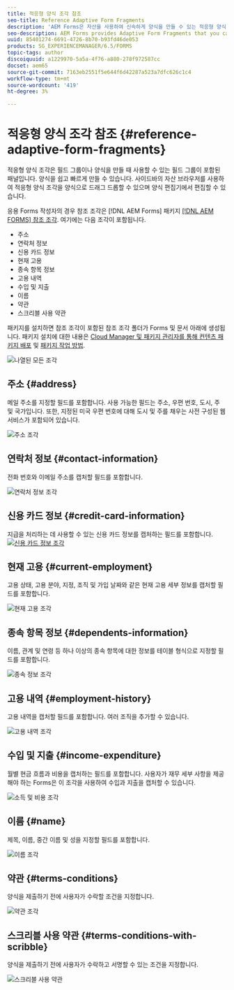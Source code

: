 ```yaml
---
title: 적응형 양식 조각 참조
seo-title: Reference Adaptive Form Fragments
description: 'AEM Forms은 자산을 사용하여 신속하게 양식을 만들 수 있는 적응형 양식 조각을 제공합니다. '
seo-description: AEM Forms provides Adaptive Form Fragments that you can use as assets to create a form quickly.
uuid: 85401274-6691-4726-8b70-b93fd46de053
products: SG_EXPERIENCEMANAGER/6.5/FORMS
topic-tags: author
discoiquuid: a1229970-5a5a-4f76-a880-278f972587cc
docset: aem65
source-git-commit: 7163eb2551f5e644f6d42287a523a7dfc626c1c4
workflow-type: tm+mt
source-wordcount: '419'
ht-degree: 3%

---
```



# 적응형 양식 조각 참조 {#reference-adaptive-form-fragments}

적응형 양식 조각은 필드 그룹이나 양식을 만들 때 사용할 수 있는 필드 그룹이 포함된 패널입니다. 양식을 쉽고 빠르게 만들 수 있습니다. 사이드바의 자산 브라우저를 사용하여 적응형 양식 조각을 양식으로 드래그 드롭할 수 있으며 양식 편집기에서 편집할 수 있습니다.

응용 Forms 작성자의 경우 참조 조각은 [!DNL AEM Forms] 패키지 [[!DNL AEM FORMS] 참조 조각](https://www.adobeaemcloud.com/content/marketplace/marketplaceProxy.html?packagePath=/content/companies/public/adobe/packages/cq630/fd/AEM-FORMS-6.3-REFERENCE-FRAGMENTS). 여기에는 다음 조각이 포함됩니다.

* 주소
* 연락처 정보
* 신용 카드 정보
* 현재 고용
* 종속 항목 정보
* 고용 내역
* 수입 및 지출
* 이름
* 약관
* 스크리블 사용 약관

패키지를 설치하면 참조 조각이 포함된 참조 조각 폴더가 Forms 및 문서 아래에 생성됩니다. 패키지 설치에 대한 내용은 [Cloud Manager 및 패키지 관리자를 통해 컨텐츠 패키지 배포](https://experienceleague.adobe.com/docs/experience-manager-cloud-service/implementing/deploying/overview.html#deploying-content-packages-via-cloud-manager-and-package-manager) 및 [패키지 작업 방법](https://experienceleague.adobe.com/docs/experience-manager-65/administering/contentmanagement/package-manager.html).

![나열된 모든 조각](assets/ootb-frags.png)

## 주소 {#address}

메일 주소를 지정할 필드를 포함합니다. 사용 가능한 필드는 주소, 우편 번호, 도시, 주 및 국가입니다. 또한, 지정된 미국 우편 번호에 대해 도시 및 주를 채우는 사전 구성된 웹 서비스가 포함되어 있습니다.

![주소 조각](assets/address.png)

<!--[Click to enlarge

](assets/address-1.png)-->

## 연락처 정보 {#contact-information}

전화 번호와 이메일 주소를 캡처할 필드를 포함합니다.

![연락처 정보 조각](assets/contact-info.png)

<!--[Click to enlarge

](assets/contact-info-1.png)-->

## 신용 카드 정보 {#credit-card-information}

지급을 처리하는 데 사용할 수 있는 신용 카드 정보를 캡처하는 필드를 포함합니다.
[ ![신용 카드 정보 조각](assets/cc-info.png)](assets/cc-info-1.png)

## 현재 고용 {#current-employment}

고용 상태, 고용 분야, 지정, 조직 및 가입 날짜와 같은 현재 고용 세부 정보를 캡처할 필드를 포함합니다.

![현재 고용 조각](assets/current-emp.png)

<!--[Click to enlarge

](assets/current-emp-1.png)-->

## 종속 항목 정보 {#dependents-information}

이름, 관계 및 연령 등 하나 이상의 종속 항목에 대한 정보를 테이블 형식으로 지정할 필드를 포함합니다.

![종속 정보 조각](assets/dependents-info.png)

<!--[Click to enlarge

](assets/dependents-info-1.png)-->

## 고용 내역 {#employment-history}

고용 내역을 캡처할 필드를 포함합니다. 여러 조직을 추가할 수 있습니다.

![고용 내역 조각](assets/emp-history.png)

<!--[Click to enlarge

](assets/emp-history-1.png)-->

## 수입 및 지출 {#income-expenditure}

월별 현금 흐름과 비용을 캡처하는 필드를 포함합니다. 사용자가 재무 세부 사항을 제공해야 하는 Forms은 이 조각을 사용하여 수입과 지출을 캡처할 수 있습니다.

![소득 및 비용 조각](assets/income.png)

<!--[Click to enlarge

](assets/income-1.png)-->

## 이름 {#name}

제목, 이름, 중간 이름 및 성을 지정할 필드를 포함합니다.

![이름 조각](assets/name.png)

<!--[Click to enlarge

](assets/name-1.png)-->

## 약관 {#terms-conditions}

양식을 제출하기 전에 사용자가 수락할 조건을 지정합니다.

![약관 조각](assets/tnc.png)

<!--[Click to enlarge

](assets/tnc-1.png)-->

## 스크리블 사용 약관 {#terms-conditions-with-scribble}

양식을 제출하기 전에 사용자가 수락하고 서명할 수 있는 조건을 지정합니다.

![스크리블 사용 약관](assets/tnc-scribble.png)

<!--[Click to enlarge

](assets/tnc-scribble-1.png)-->

